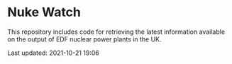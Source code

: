 # Nuke Watch

This repository includes code for retrieving the latest information available on the output of EDF nuclear power plants in the UK.

Last updated: 2021-10-21 19:06